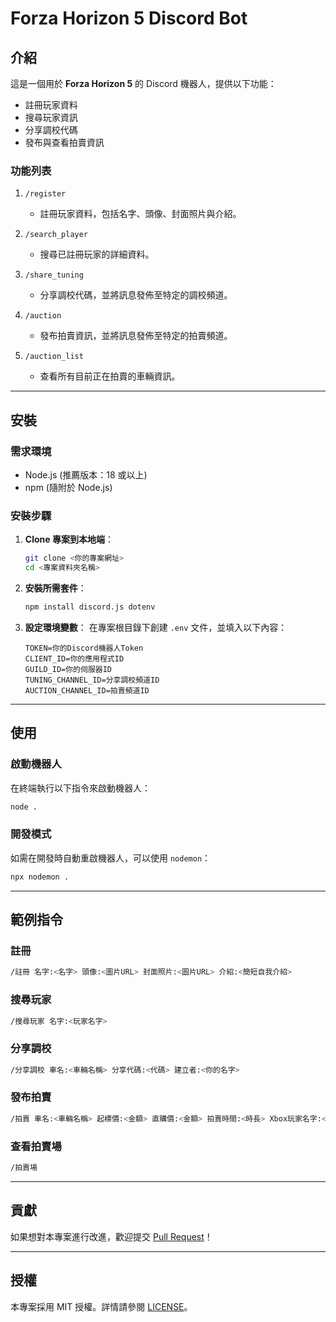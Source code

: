 # Forza Horizon 5 Discord Bot

## 介紹
這是一個用於 **Forza Horizon 5** 的 Discord 機器人，提供以下功能：
- 註冊玩家資料
- 搜尋玩家資訊
- 分享調校代碼
- 發布與查看拍賣資訊

### 功能列表
1. `/register`
   - 註冊玩家資料，包括名字、頭像、封面照片與介紹。

2. `/search_player`
   - 搜尋已註冊玩家的詳細資料。

3. `/share_tuning`
   - 分享調校代碼，並將訊息發佈至特定的調校頻道。

4. `/auction`
   - 發布拍賣資訊，並將訊息發佈至特定的拍賣頻道。

5. `/auction_list`
   - 查看所有目前正在拍賣的車輛資訊。

---

## 安裝

### 需求環境
- Node.js (推薦版本：18 或以上)
- npm (隨附於 Node.js)

### 安裝步驟
1. **Clone 專案到本地端**：
   ```bash
   git clone <你的專案網址>
   cd <專案資料夾名稱>
   ```

2. **安裝所需套件**：
   ```bash
   npm install discord.js dotenv
   ```

3. **設定環境變數**：
   在專案根目錄下創建 `.env` 文件，並填入以下內容：
   ```env
   TOKEN=你的Discord機器人Token
   CLIENT_ID=你的應用程式ID
   GUILD_ID=你的伺服器ID
   TUNING_CHANNEL_ID=分享調校頻道ID
   AUCTION_CHANNEL_ID=拍賣頻道ID
   ```

---

## 使用

### 啟動機器人
在終端執行以下指令來啟動機器人：
```bash
node .
```

### 開發模式
如需在開發時自動重啟機器人，可以使用 `nodemon`：
```bash
npx nodemon .
```

---

## 範例指令

### 註冊
```bash
/註冊 名字:<名字> 頭像:<圖片URL> 封面照片:<圖片URL> 介紹:<簡短自我介紹>
```

### 搜尋玩家
```bash
/搜尋玩家 名字:<玩家名字>
```

### 分享調校
```bash
/分享調校 車名:<車輛名稱> 分享代碼:<代碼> 建立者:<你的名字>
```

### 發布拍賣
```bash
/拍賣 車名:<車輛名稱> 起標價:<金額> 直購價:<金額> 拍賣時間:<時長> Xbox玩家名字:<名稱>
```

### 查看拍賣場
```bash
/拍賣場
```

---

## 貢獻
如果想對本專案進行改進，歡迎提交 [Pull Request](https://github.com/Tira-tw/Forza-Horizon-5-share-bot/pulls)！

---

## 授權
本專案採用 MIT 授權。詳情請參閱 [LICENSE](./LICENSE)。

